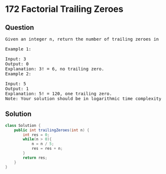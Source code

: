 # 172 Factorial Trailing Zeroes
## Question
<pre>
Given an integer n, return the number of trailing zeroes in n!.

Example 1:

Input: 3
Output: 0
Explanation: 3! = 6, no trailing zero.
Example 2:

Input: 5
Output: 1
Explanation: 5! = 120, one trailing zero.
Note: Your solution should be in logarithmic time complexity.
</pre>
<div STYLE="page-break-after: always;">

## Solution
```java
class Solution {
    public int trailingZeroes(int n) {
        int res = 0;
        while(n > 0){
            n = n / 5;
            res = res + n;
        }
        return res;
    }
}
```
